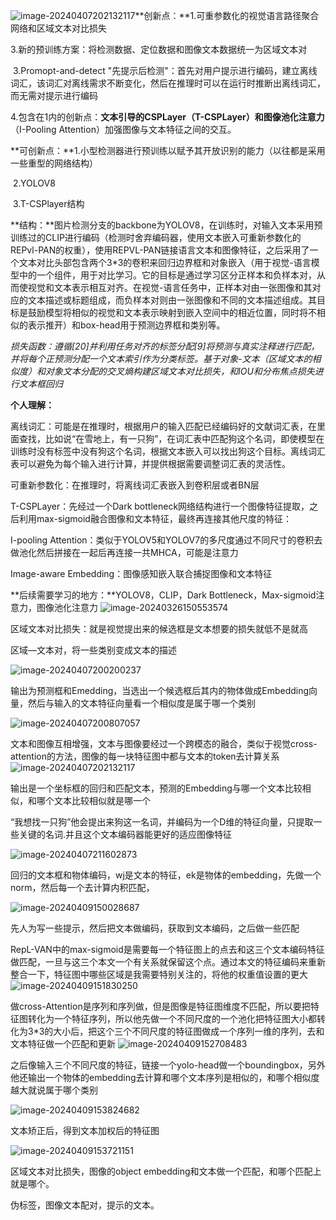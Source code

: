 ![image-20240407202132117](https://github.com/jiangsu415/yolo_world/assets/130949548/bfa3052d-f8f0-4109-9ba4-58a163072627)**创新点：**1.可重参数化的视觉语言路径聚合网络和区域文本对比损失

​				3.新的预训练方案：将检测数据、定位数据和图像文本数据统一为区域文本对

​				3.Promopt-and-detect "先提示后检测"：首先对用户提示进行编码，建立离线词汇，该词汇对离线需求不断变化，然后在推理时可以在运行时推断出离线词汇，而无需对提示进行编码

​				4.包含在1内的创新点：**文本引导的CSPLayer（T-CSPLayer）和图像池化注意力**（I-Pooling Attention）加强图像与文本特征之间的交互。

**可创新点：**1.小型检测器进行预训练以赋予其开放识别的能力（以往都是采用一些重型的网络结构）

​					2.YOLOV8

​					3.T-CSPlayer结构

**结构：**图片检测分支的backbone为YOLOV8，在训练时，对输入文本采用预训练过的CLIP进行编码（检测时舍弃编码器，使用文本嵌入可重新参数化的REPvl-PAN的权重），使用REPVL-PAN链接语言文本和图像特征，之后采用了一个文本对比头部包含两个3*3的卷积来回归边界框和对象嵌入（用于视觉-语言模型中的一个组件，用于对比学习。它的目标是通过学习区分正样本和负样本对，从而使视觉和文本表示相互对齐。在视觉-语言任务中，正样本对由一张图像和其对应的文本描述或标题组成，而负样本对则由一张图像和不同的文本描述组成。其目标是鼓励模型将相似的视觉和文本表示映射到嵌入空间中的相近位置，同时将不相似的表示推开）和box-head用于预测边界框和类别等。

*损失函数：遵循[20]并利用任务对齐的标签分配[9]将预测与真实注释进行匹配，并将每个正预测分配一个文本索引作为分类标签。基于对象-文本（区域文本的相似度）和对象文本分配的交叉熵构建区域文本对比损失，和IOU和分布焦点损失进行文本框回归*

**个人理解：**

离线词汇：可能是在推理时，根据用户的输入匹配已经编码好的文献词汇表，在里面查找，比如说“在雪地上，有一只狗”，在词汇表中匹配狗这个名词，即使模型在训练时没有标签中没有狗这个名词，根据文本嵌入可以找出狗这个目标。离线词汇表可以避免为每个输入进行计算，并提供根据需要调整词汇表的灵活性。

可重新参数化：在推理时，将离线词汇表嵌入到卷积层或者BN层

T-CSPLayer：先经过一个Dark bottleneck网络结构进行一个图像特征提取，之后利用max-sigmoid融合图像和文本特征，最终再连接其他尺度的特征：

I-pooling Attention：类似于YOLOV5和YOLOV7的多尺度通过不同尺寸的卷积去做池化然后拼接在一起后再连接一共MHCA，可能是注意力

Image-aware Embedding：图像感知嵌入联合捕捉图像和文本特征

**后续需要学习的地方：**YOLOV8，CLIP，Dark Bottleneck，Max-sigmoid注意力，图像池化注意力
![image-20240326150553574](https://github.com/jiangsu415/yolo_world/assets/130949548/2acc968c-81ec-44db-8727-46110012c3de)

区域文本对比损失：就是视觉提出来的候选框是文本想要的损失就低不是就高

区域—文本对，将一些类别变成文本的描述

![image-20240407200200237](https://github.com/jiangsu415/yolo_world/assets/130949548/1c14a5f5-c692-4d0e-bdf4-9cfd412b0386)

输出为预测框和Emedding，当选出一个候选框后其内的物体做成Embedding向量，然后与输入的文本特征向量看一个相似度是属于哪一个类别

![image-20240407200807057](https://github.com/jiangsu415/yolo_world/assets/130949548/de59b6a1-c85f-4eaf-953b-523f17b42357)

文本和图像互相增强，文本与图像要经过一个跨模态的融合，类似于视觉cross-attention的方法，图像的每一块特征图中都与文本的token去计算关系
![image-20240407202132117](https://github.com/jiangsu415/yolo_world/assets/130949548/f2b6c955-c758-4977-a0ea-54c9a0310b1d)

输出是一个坐标框的回归和匹配文本，预测的Embedding与哪一个文本比较相似，和哪个文本比较相似就是哪一个

“我想找一只狗”他会提出来狗这一名词，并编码为一个D维的特征向量，只提取一些关键的名词.并且这个文本编码器能更好的适应图像特征

![image-20240407211602873](https://github.com/jiangsu415/yolo_world/assets/130949548/750d5c53-1970-43c9-b094-dee92dd04c84)

回归的文本框和物体编码，wj是文本的特征，ek是物体的embedding，先做一个norm，然后每一个去计算内积匹配，

![image-20240409150028687](https://github.com/jiangsu415/yolo_world/assets/130949548/721b05f9-d688-4577-8ca1-81374dd285f1)

先人为写一些提示，然后把文本做编码，获取到文本编码，之后做一些匹配

RepL-VAN中的max-sigmoid是需要每一个特征图上的点去和这三个文本编码特征做匹配，一旦与这三个本文一个有关系就保留这个点。通过本文的特征编码来重新整合一下，特征图中哪些区域是我需要特别关注的，将他的权重值设置的更大
![image-20240409151830250](https://github.com/jiangsu415/yolo_world/assets/130949548/d291297e-9aed-4a06-8aa8-187dc6bf7a45)

做cross-Attention是序列和序列做，但是图像是特征图维度不匹配，所以要把特征图转化为一个特征序列，所以他先做一个不同尺度的一个池化把特征图大小都转化为3*3的大小后，把这个三个不同尺度的特征图做成一个序列一维的序列，去和文本特征做一个匹配和更新
![image-20240409152708483](https://github.com/jiangsu415/yolo_world/assets/130949548/3a79f77b-c34b-4593-b6dd-1cfeeff693be)

之后像输入三个不同尺度的特征，链接一个yolo-head做一个boundingbox，另外他还输出一个物体的embedding去计算和哪个文本序列是相似的，和哪个相似度越大就说属于哪个类别

![image-20240409153824682](https://github.com/jiangsu415/yolo_world/assets/130949548/774af7c4-fbe0-44ee-ab28-5749f8f5ec4c)

文本矫正后，得到文本加权后的特征图

![image-20240409153721151](https://github.com/jiangsu415/yolo_world/assets/130949548/6b251b5f-dceb-43bb-abe4-fdf2ccb0db77)

区域文本对比损失，图像的object embedding和文本做一个匹配，和哪个匹配上就是哪个。

伪标签，图像文本配对，提示的文本。
